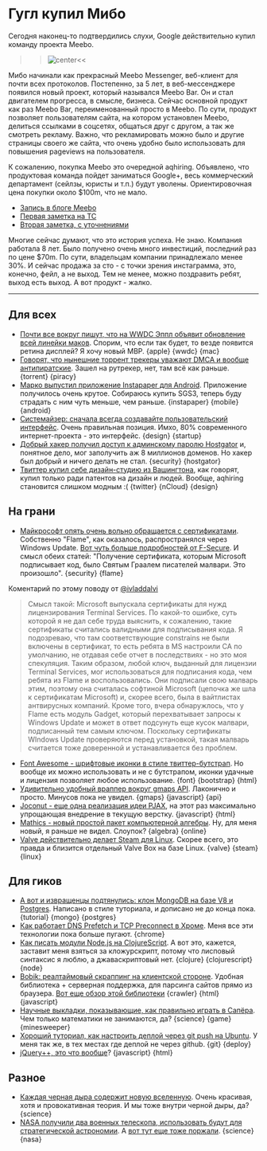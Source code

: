# Гугл купил Мибо

Сегодня наконец-то подтвердились слухи, Google действительно купил команду проекта Meebo.

>>![center](http://chyo.ru/Nightly1.png)<<

Мибо начинали как прекрасный Meebo Messenger, веб-клиент для почти всех протоколов. Постепенно, за 5 лет, в веб-мессенджере появился новый проект, который назывался Meebo Bar. Он и стал двигателем прогресса, в смысле, бизнеса. Сейчас основной продукт как раз Meebo Bar, переименованный просто в Meebo. По сути, продукт позволяет пользователям сайта, на котором установлен Meebo, делиться ссылками в соцсетях, общаться друг с другом, а так же смотреть рекламу. Важно, что рекламировать можно было и другие страницы своего же сайта, что очень удобно было использовать для повышения pageviews на пользователя.

К сожалению, покупка Meebo это очередной aqhiring. Объявлено, что продуктовая команда пойдет заниматься Google+, весь коммерческий департамент (сейлзы, юристы и т.п.) будут уволены. Ориентировочная цена покупки около $100m, что не мало.

* [Запись в блоге Meebo](http://blog.meebo.com/)
* [Первая заметка на TC](http://techcrunch.com/2012/06/04/confirmed-google-is-buying-meebo-the-startup-that-turned-chat-into-a-business/)
* [Вторая заметка, с уточнениями](http://techcrunch.com/2012/06/04/more-on-meebo-price-is-around-100m-product-team-to-work-on-google-publisher-tools-layoffs-hit-sales/)

Многие сейчас думают, что это история успеха. Не знаю. Компания работала 8 лет. Было получено очень много инвестиций, последний раз по цене $70m. По сути, владельцам компании принадлежало менее 30%. И сейчас продажа за сто - с точки зрения инстаграмма, это, конечно, фейл, а не выход. Тем не менее, можно поздравить ребят, выход есть выход. А вот продукт - жалко.

-----

## Для всех
* [Почти все вокруг пишут, что на WWDC Эппл объявит обновление всей линейки маков](http://9to5mac.com/2012/06/04/apple-to-update-most-of-its-mac-lineup-and-multiple-accessories-at-wwdc/). Спорим, что если так будет, то везде появится ретина дисплей? Я хочу новый MBP. {apple} {wwdc} {mac}
* [Говорят, что нынешние торрент трекеры уважают DMCA и вообще антипиратские](http://torrentfreak.com/top-torrent-sites-respect-copyright-takedowns-just-like-google-120604/). Зашел на рутрекер, нет, там всё как раньше. {torrent} {piracy}
* [Марко выпустил приложение Instapaper для Android](http://techcrunch.com/2012/06/04/instapaper-finally-makes-its-android-debut-and-its-almost-amazing/). Приложение получилось очень крутое. Собираюсь купить SGS3, теперь буду страдать с ним чуть меньше, чем раньше. {instapaper} {mobile} {android}
* [Системайзер: сначала всегда создавайте пользовательский интерфейс](http://blog.systemizer.me/2012/06/hacking-always-design-ux-first.html). Очень правильная позиция. Имхо, 80% современного интернет-проекта - это интерфейс. {design} {startup}
* [Добрый хакер получил доступ к админскому паролю Hostgator](http://www.maindevice.com/2012/06/04/hostgator-systems-hacked-s3rver/) и, понятное дело, мог заполучить аж 8 миллионов доменов. Но хакер был добрый и ничего делать не стал. {security} {hostgator}
* [Твиттер купил себе дизайн-студию из Вашингтона](http://thenextweb.com/twitter/2012/06/04/twitter-acquires-dc-design-studio-nclud-co-founder-ringlein-becomes-its-new-design-manager/), как говорят, купил только ради патентов на дизайн и людей. Вообще, aqhiring становится слишком модным :( {twitter} {nCloud} {design}

## На грани
* [Майкрософт опять очень вольно обращается с сертификатами](http://www.securityweek.com/microsoft-unauthorized-certificate-was-used-sign-flame-malware). Собственно "Flame", как оказалось, распространялся через Windows Update. [Вот чуть больше подробностей от F-Secure](http://www.f-secure.com/weblog/archives/00002377.html). И смысл обеих статей: "Получение сертификата, которым Microsoft подписывает код, было Святым Граалем писателей малвари. Это произошло". {security} {flame}

Коментарий по этому поводу от <a href="http://twitter.com/ivladdalvi">@ivladdalvi</a>
> Смысл такой: Microsoft выпускала сертификаты для нужд лицензирования Terminal Services. По какой-то ошибке, суть которой я не дал себе труда выяснить, к сожалению, такие сертификаты считались валидными для подписывания кода. Я подозреваю, что там соответствующие constrains не были включены в сертификат, то есть ребята в MS настроили CA по умолчанию, не отдавая себе отчет в последствиях - но это моя спекуляция.
> Таким образом, любой ключ, выданный для лицензии Terminal Services, мог использоваться для подписания кода, чем ребята из Flame и воспользовались. Они подписали свою малварь этим, поэтому она считалась софтиной Microsoft (цепочка же шла к сертификатам Microsoft) и, скорее всего, была в вайтлистах антвирусных компаний. Кроме того, вчера обнаружлось, что у Flame есть модуль Gadget, который перехватывает запросы к Windows Update и может в ответ подсунуть еще кусок малвари, подписанный тем самым ключом. Поскольку сертификаты WIndows Update проверяются перед установкой, такая малварь считается тоже доверенной и устанавливается без проблем.

* [Font Awesome - шрифтовые иконки в стиле твиттер-бутстрап](http://fortawesome.github.com/Font-Awesome/). Но вообще их можно использовать и не с бутстрапом, иконки удачные и лицензия позволяет любое использование. {font} {bootstrap} {html}
* [Удивительно удобный враппер вокруг gmaps API](http://hpneo.github.com/gmaps/examples.html). Лаконично и просто. Минусов пока не увидел. {gmaps} {javascript} {api}
* [Joconut - еще одна реализация идеи PJAX](https://github.com/vdemedes/joconut), на этот раз максимально упрощающая внедрение в текущую верстку. {javascript} {html}
* [Mathics - новый простой пакет компьютерной алгебры](http://www.mathics.org/). Ну, для меня новый, я раньше не видел. Слоупок? {algebra} {online}
* [Valve действительно делает Steam для Linux](http://www.phoronix.com/scan.php?page=news_item&px=MTExMzA). Скорее всего, это правда и близится отдельный Valve Box на базе Linux. {valve} {steam} {linux}


## Для гиков
* [А вот и извращенцы подтянулись: клон MongoDB на базе V8 и Postgres](http://legitimatesounding.com/blog/building_a_mongodb_clone_in_postgres_part_1.html). Написано в стиле туториала, и дописано не до конца пока. {tutorial} {mongo} {postgres}
* [Как работает DNS Prefetch и TCP Preconnect в Хроме](http://www.igvita.com/2012/06/04/chrome-networking-dns-prefetch-and-tcp-preconnect/). Меня все эти технологии пока больше пугают. {chrome}
* [Как писать модули Node.js на ClojureScript](http://blog.sourceninja.com/writing-node-js-modules-in-clojurescript/). А вот это, кажется, заставит меня взяться за кложурскрипт, потому что лисповый синтаксис я люблю, а джаваскриптовый нет. {clojure} {clojurescript} {node}
* [Bobik: реалтаймовый скраппинг на клиентской стороне](http://usebobik.com/). Удобная библиотека + серверная поддержка, для парсинга сайтов прямо из браузера. [Вот еще обзор этой библиотеки](http://zscraper.wordpress.com/2012/06/02/client-side-web-scraping/) {crawler} {html} {javascript}
* [Научные выкладки, показывающие, как правильно играть в Сапёра](http://datagenetics.com/blog/june12012/index.html). Чем только математики не занимаются, да? {science} {game} {minesweeper}
* [Хороший туториал, как настроить деплой через git push на Ubuntu](http://blog.kramerapps.com/post/deploy-website-git-ubuntu). У меня так же, в тех местах где деплой не через github. {git} {deploy}
* [jQuery++, это что вообще](http://www.bitovi.com/blog/2012/06/introducing-jquerypp.html)? {javascript} {html}

## Разное
* [Каждая черная дыра содержит новую вселенную](http://www.insidescience.org/?q=content/every-black-hole-contains-new-universe/566). Очень красивая, хотя и провокативная теория. И мы тоже внутри черной дыры, да? {science}
* [NASA получили два военных телескопа, использовать будут для стратегической астрономии](http://www.washingtonpost.com/national/health-science/nasa-gets-military-spy-telescopes-for-astronomy/2012/06/04/gJQAsT6UDV_story.html). А [вот тут еще тоже поржали](http://www.theatlantic.com/technology/archive/12/06/hey-brother-can-you-spare-a-hubble-dod-sure-have-two/258061/). {science} {nasa}